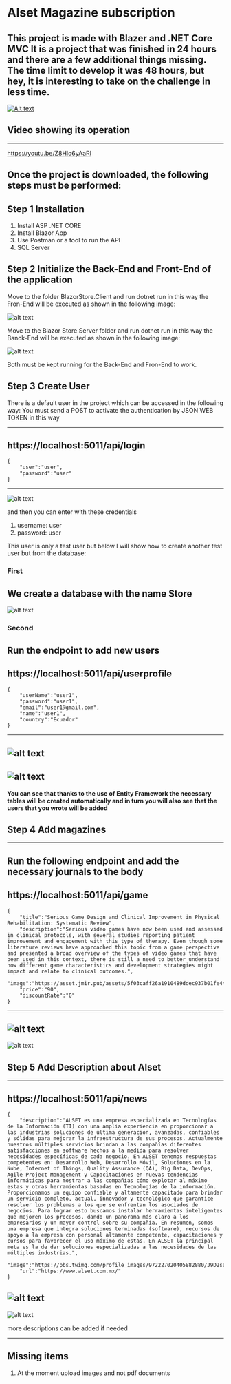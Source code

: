 # Alset Magazine subscription
**This project is made with Blazer and .NET Core MVC**
It is a project that was finished in 24 hours and there are a few additional things missing. The time limit to develop it was 48 hours, but hey, it is interesting to take on the challenge in less time.
---
[![Alt text](img/2.png)](https://youtu.be/Z8Hlo6yAaRI)

## Video showing its operation
---
https://youtu.be/Z8Hlo6yAaRI

Once the project is downloaded, the following steps must be performed:
---
## Step 1 Installation
1. Install ASP .NET CORE
2. Install Blazor App
3. Use Postman or a tool to run the API
4. SQL Server

## Step 2 Initialize the Back-End and Front-End of the application

Move to the folder BlazorStore.Client and run dotnet run in this way the Fron-End will be executed as shown in the following image:

![alt text](img/BlazorClient.png)

Move to the Blazor Store.Server folder and run dotnet run in this way the Banck-End will be executed as shown in the following image:

![alt text](img/BlazorServer.png)

Both must be kept running for the Back-End and Fron-End to work.
## Step 3 Create User

There is a default user in the project which can be accessed in the following way:
You must send a POST to activate the authentication by JSON WEB TOKEN in this way

---
https://localhost:5011/api/login
---
```
{
    "user":"user",
    "password":"user"
}
```
---
![alt text](img/user_default.png)

and then you can enter with these credentials

1. username: user
2. password: user

This user is only a test user but below I will show how to create another test user but from the database:

### First

We create a database with the name Store
---
![alt text](img/Store_DB.png)

### Second

Run the endpoint to add new users
---
https://localhost:5011/api/userprofile
---

```
{
    "userName":"user1",
    "password":"user1",
    "email":"user1@gmail.com",
    "name":"user1",
    "country":"Ecuador"
}

```
---
![alt text](img/endpoint1.png)
---
![alt text](img/data1.png)
---
**You can see that thanks to the use of Entity Framework the necessary tables will be created automatically and in turn you will also see that the users that you wrote will be added**

## Step 4 Add magazines
---
Run the following endpoint and add the necessary journals to the body
---
https://localhost:5011/api/game
---
```
{
    "title":"Serious Game Design and Clinical Improvement in Physical Rehabilitation: Systematic Review",
    "description":"Serious video games have now been used and assessed in clinical protocols, with several studies reporting patient improvement and engagement with this type of therapy. Even though some literature reviews have approached this topic from a game perspective and presented a broad overview of the types of video games that have been used in this context, there is still a need to better understand how different game characteristics and development strategies might impact and relate to clinical outcomes.",
    "image":"https://asset.jmir.pub/assets/5f03caff26a1910489ddec937b01fe44.png",
    "price":"90",
    "discountRate":"0"
}

```
---
![alt text](img/add_magazines.png)
---
![alt text](img/db_journal.png)
## Step 5 Add Description about Alset
---
https://localhost:5011/api/news
---
```
{
    "description":"ALSET es una empresa especializada en Tecnologías de la Información (TI) con una amplia experiencia en proporcionar a las industrias soluciones de última generación, avanzadas, confiables y sólidas para mejorar la infraestructura de sus procesos. Actualmente nuestros múltiples servicios brindan a las compañías diferentes satisfacciones en software hechos a la medida para resolver necesidades específicas de cada negocio. En ALSET tenemos respuestas competentes en: Desarrollo Web, Desarrollo Móvil, Soluciones en la Nube, Internet of Things, Quality Assurance (QA), Big Data, DevOps, Agile Project Management y Capacitaciones en nuevas tendencias informáticas para mostrar a las compañías cómo explotar al máximo estas y otras herramientas basadas en Tecnologías de la información. Proporcionamos un equipo confiable y altamente capacitado para brindar un servicio completo, actual, innovador y tecnológico que garantice resolver los problemas a los que se enfrentan los asociados de negocios. Para lograr esto buscamos instalar herramientas inteligentes que mejoren los procesos, dando un panorama más claro a los empresarios y un mayor control sobre su compañía. En resumen, somos una empresa que integra soluciones terminadas (software), recursos de apoyo a la empresa con personal altamente competente, capacitaciones y cursos para favorecer el uso máximo de estas. En ALSET la principal meta es la de dar soluciones especializadas a las necesidades de las múltiples industrias.",
    "image":"https://pbs.twimg.com/profile_images/972227020405882880/J9D2sLmw_400x400.jpg",
    "url":"https://www.alset.com.mx/"
}
```
![alt text](img/news.png)
---
![alt text](img/db_new.png)

more descriptions can be added if needed

---
## Missing items

1. At the moment upload images and not pdf documents
